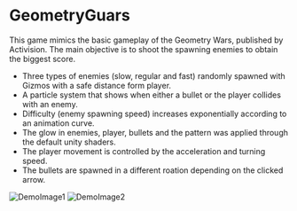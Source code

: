 # GeometryGuars
This game mimics the basic gameplay of the Geometry Wars, published by Activision. The main objective is to shoot the spawning enemies to obtain the biggest score.
* Three types of enemies (slow, regular and fast) randomly spawned with Gizmos with a safe distance form player.
* A particle system that shows when either a bullet or the player collides with an enemy.
* Difficulty (enemy spawning speed) increases exponentially according to an animation curve.
* The glow in enemies, player, bullets and the pattern was applied through the default unity shaders.
* The player movement is controlled by the acceleration and turning speed.
* The bullets are spawned in a different roation depending on the clicked arrow.

 
![DemoImage1](https://github.com/JorgeLeonS/VFS2019/blob/master/GeometryGuars/DemoImages/DemoImage1.png)
![DemoImage2](https://github.com/JorgeLeonS/VFS2019/blob/master/GeometryGuars/DemoImages/DemoImage2.png)
